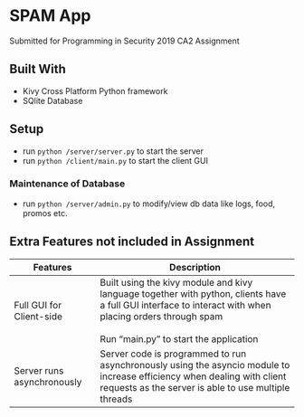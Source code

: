 # SPAM App
Submitted for Programming in Security 2019 CA2 Assignment

## Built With
- Kivy Cross Platform Python framework
- SQlite Database


## Setup
- run `python /server/server.py` to start the server
- run `python /client/main.py` to start the client GUI

### Maintenance of Database
- run `python /server/admin.py` to modify/view db data like logs, food, promos etc.


## Extra Features not included in Assignment
| __Features__  | __Description__  |
|---|---|
| Full GUI for Client-side  | Built using the kivy module and kivy language together with python, clients have a full GUI interface to interact with when placing orders through spam <br><br>Run “main.py” to start the application  |
| Server runs asynchronously  | Server code is programmed to run asynchronously using the asyncio module to increase efficiency when dealing with client requests as the server is able to use multiple threads|
